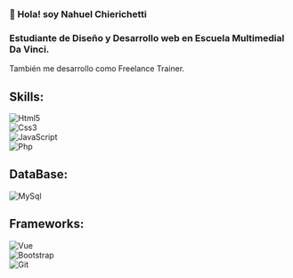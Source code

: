 ### 👋 Hola! soy Nahuel Chierichetti
### Estudiante de Diseño y Desarrollo web en Escuela Multimedial Da Vinci.
También me desarrollo como Freelance Trainer.

## Skills:
![Html5](https://img.shields.io/badge/HTML5-E34F26?style=for-the-badge&logo=html5&logoColor=white)</br>
![Css3](https://img.shields.io/badge/CSS3-1572B6?style=for-the-badge&logo=css3&logoColor=white)</br>
![JavaScript](https://img.shields.io/badge/JavaScript-F7DF1E?style=for-the-badge&logo=javascript&logoColor=black)</br>
![Php](https://img.shields.io/badge/PHP-777BB4?style=for-the-badge&logo=php&logoColor=white)</br>

## DataBase:
![MySql](https://img.shields.io/badge/MySQL-00000F?style=for-the-badge&logo=mysql&logoColor=white)</br>

## Frameworks:
![Vue](https://img.shields.io/badge/Vue.js-35495E?style=for-the-badge&logo=vuedotjs&logoColor=4FC08D)</br>
![Bootstrap](https://img.shields.io/badge/Bootstrap-563D7C?style=for-the-badge&logo=bootstrap&logoColor=white)</br>
![Git](https://img.shields.io/badge/Git-F05032?style=for-the-badge&logo=git&logoColor=white)</br>

<!---
NahuelChierichetti/NahuelChierichetti is a ✨ special ✨ repository because its `README.md` (this file) appears on your GitHub profile.
You can click the Preview link to take a look at your changes.
--->
